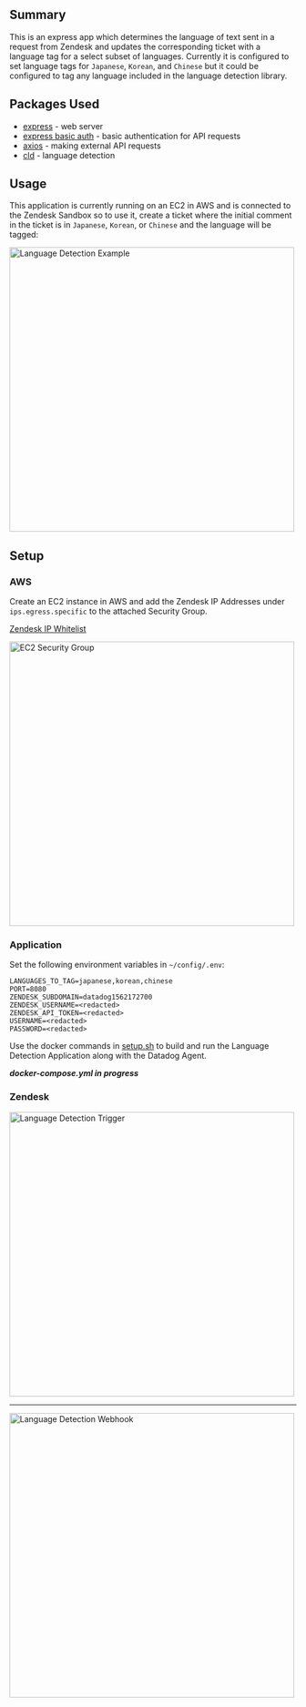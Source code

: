 ## Summary
This is an express app which determines the language of text sent in a request from Zendesk and updates the corresponding ticket with a language tag 
for a select subset of languages.
Currently it is configured to set language tags for `Japanese`, `Korean`, and `Chinese` but it could be configured to tag any 
language included in the language detection library.

## Packages Used

* [express](https://www.npmjs.com/package/express) - web server  
* [express basic auth](https://www.npmjs.com/package/express-basic-auth) - basic authentication for API requests  
* [axios](https://www.npmjs.com/package/axios) - making external API requests  
* [cld](https://www.npmjs.com/package/cld) - language detection  

## Usage

This application is currently running on an EC2 in AWS and is connected to the Zendesk Sandbox so to use it,
create a ticket where the initial comment in the ticket is in `Japanese`, `Korean`, or `Chinese` and the language will be tagged:

<img src="https://p-qkfgo2.t2.n0.cdn.getcloudapp.com/items/L1urY6DQ/cd28d701-01bd-4dae-96d4-0ef19dc9c3ed.jpg?source=viewer&v=222eeaf521e478e5d6260e065002e713"
alt="Language Detection Example" width="500"/>

## Setup

### AWS

Create an EC2 instance in AWS and add the Zendesk IP Addresses under `ips.egress.specific` to the attached Security Group.

[Zendesk IP Whitelist](https://support.zendesk.com/hc/en-us/articles/203660846-Configuring-your-firewall-for-use-with-Zendesk)

<img src="https://p-qkfgo2.t2.n0.cdn.getcloudapp.com/items/lluowgeZ/f089ee6b-a5bb-4030-ae2a-cfda7c569528.jpg?source=viewer&v=0860f30b89a739d76138f6166bb49de3"
alt="EC2 Security Group" width="500"/>

### Application

Set the following environment variables in `~/config/.env`:

```
LANGUAGES_TO_TAG=japanese,korean,chinese
PORT=8080
ZENDESK_SUBDOMAIN=datadog1562172700
ZENDESK_USERNAME=<redacted>
ZENDESK_API_TOKEN=<redacted>
USERNAME=<redacted>
PASSWORD=<redacted>
```
Use the docker commands in [setup.sh](https://github.com/duncanpharvey/datadog-zendesk-language-detector-backend/blob/master/setup.sh) to build and
run the Language Detection Application along with the Datadog Agent.

**<em>docker-compose.yml in progress</em>**

### Zendesk

<img src="https://p-qkfgo2.t2.n0.cdn.getcloudapp.com/items/6quYDNBO/d339a7f1-9a33-473f-b737-7141d8abf96f.jpg?source=viewer&v=325d33829fca79af0a5c6f729d1418c7"
alt="Language Detection Trigger" width="500"/>

---

<img src="https://p-qkfgo2.t2.n0.cdn.getcloudapp.com/items/p9ukzLKN/a7b24720-b732-4463-8a31-3c31f07d00c1.jpg?source=viewer&v=fc2d38c384c9284d6680e897def61d92"
alt="Language Detection Webhook" width="500"/>
